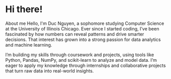# Hi there! 
About me
Hello, I'm Duc Nguyen, a sophomore studying Computer Science at the University of Illinois Chicago. Ever since I started coding, I’ve been fascinated by how numbers can reveal patterns and drive smarter decisions. That interest has grown into a strong passion for data analytics and machine learning.

I’m building my skills through coursework and projects, using tools like Python, Pandas, NumPy, and scikit-learn to analyze and model data. I’m eager to apply my knowledge through internships and collaborative projects that turn raw data into real-world insights.
